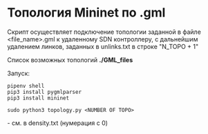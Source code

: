 # Топология Mininet по .gml

Скрипт осуществляет подключение топологии заданной в файле <file_name>.gml к удаленному SDN контроллеру, с дальнейшим удалением линков, заданных в unlinks.txt в строке "N_TOPO + 1"

Список возможных топологий **./GML_files**

Запуск:
```
pipenv shell
pip3 install pygmlparser
pip3 install mininet

sudo python3 topology.py <NUMBER OF TOPO>
```

<NUMBER OF TOPO> - см. в density.txt (нумерация с 0)

